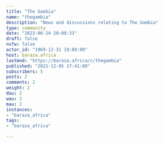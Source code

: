 ```yaml
---
title: "The Gambia" 
name: "thegambia"
description: "News and discussions relating to The Gambia"
type: community
date: "2023-06-24 20:00:33"
draft: false
nsfw: false
actor_id: "1969-12-31 19:00:00"
host: baraza.africa
lastmod: "https://baraza.africa/c/thegambia"
published: "2021-12-05 17:41:09"
subscribers: 5
posts: 2
comments: 2
weight: 2
dau: 2
wau: 2
mau: 2
instances:
- "baraza_africa"
tags: 
- "baraza_africa"

---
```

